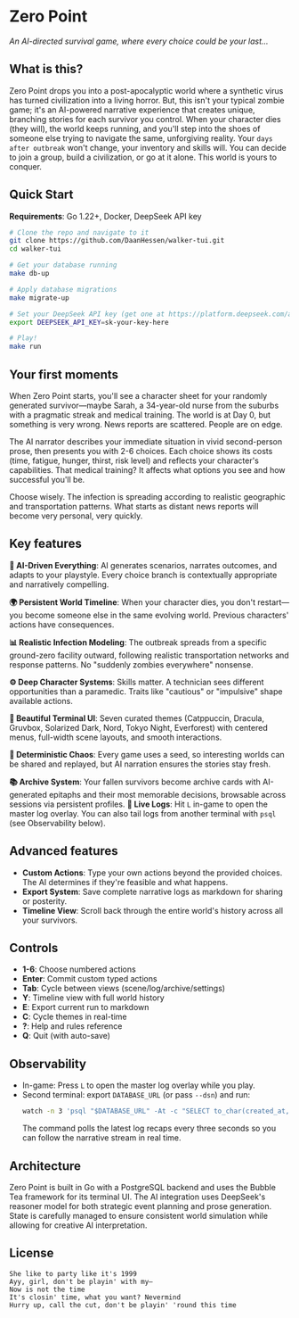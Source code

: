 # Zero Point

*An AI-directed survival game, where every choice could be your last...*

## What is this?

Zero Point drops you into a post-apocalyptic world where a synthetic virus has turned civilization into a living horror. But, this isn't your typical zombie game; it's an AI-powered narrative experience that creates unique, branching stories for each survivor you control. When your character dies (they will), the world keeps running, and you'll step into the shoes of someone else trying to navigate the same, unforgiving reality. Your `days after outbreak` won't change, your inventory and skills will. You can decide to join a group, build a civilization, or go at it alone. This world is yours to conquer.  

## Quick Start

**Requirements**: Go 1.22+, Docker, DeepSeek API key

```bash
# Clone the repo and navigate to it
git clone https://github.com/DaanHessen/walker-tui.git
cd walker-tui

# Get your database running
make db-up

# Apply database migrations
make migrate-up

# Set your DeepSeek API key (get one at https://platform.deepseek.com/api_keys)
export DEEPSEEK_API_KEY=sk-your-key-here

# Play!
make run
```

## Your first moments

When Zero Point starts, you'll see a character sheet for your randomly generated survivor—maybe Sarah, a 34-year-old nurse from the suburbs with a pragmatic streak and medical training. The world is at Day 0, but something is very wrong. News reports are scattered. People are on edge.

The AI narrator describes your immediate situation in vivid second-person prose, then presents you with 2-6 choices. Each choice shows its costs (time, fatigue, hunger, thirst, risk level) and reflects your character's capabilities. That medical training? It affects what options you see and how successful you'll be.

Choose wisely. The infection is spreading according to realistic geographic and transportation patterns. What starts as distant news reports will become very personal, very quickly.

## Key features

**🧠 AI-Driven Everything**: AI generates scenarios, narrates outcomes, and adapts to your playstyle. Every choice branch is contextually appropriate and narratively compelling.

**🌍 Persistent World Timeline**: When your character dies, you don't restart—you become someone else in the same evolving world. Previous characters' actions have consequences.

**📊 Realistic Infection Modeling**: The outbreak spreads from a specific ground-zero facility outward, following realistic transportation networks and response patterns. No "suddenly zombies everywhere" nonsense.

**⚙️ Deep Character Systems**: Skills matter. A technician sees different opportunities than a paramedic. Traits like "cautious" or "impulsive" shape available actions.

**🎨 Beautiful Terminal UI**: Seven curated themes (Catppuccin, Dracula, Gruvbox, Solarized Dark, Nord, Tokyo Night, Everforest) with centered menus, full-width scene layouts, and smooth interactions.

**🎲 Deterministic Chaos**: Every game uses a seed, so interesting worlds can be shared and replayed, but AI narration ensures the stories stay fresh.

**📚 Archive System**: Your fallen survivors become archive cards with AI-generated epitaphs and their most memorable decisions, browsable across sessions via persistent profiles.
**📝 Live Logs**: Hit `L` in-game to open the master log overlay. You can also tail logs from another terminal with `psql` (see Observability below).

## Advanced features

- **Custom Actions**: Type your own actions beyond the provided choices. The AI determines if they're feasible and what happens.
- **Export System**: Save complete narrative logs as markdown for sharing or posterity.
- **Timeline View**: Scroll back through the entire world's history across all your survivors.

## Controls

- **1-6**: Choose numbered actions
- **Enter**: Commit custom typed actions  
- **Tab**: Cycle between views (scene/log/archive/settings)
- **Y**: Timeline view with full world history
- **E**: Export current run to markdown
- **C**: Cycle themes in real-time
- **?**: Help and rules reference
- **Q**: Quit (with auto-save)

## Observability

- In-game: Press `L` to open the master log overlay while you play.
- Second terminal: export `DATABASE_URL` (or pass `--dsn`) and run:
  ```bash
  watch -n 3 'psql "$DATABASE_URL" -At -c "SELECT to_char(created_at, \'HH24:MI:SS\'), narrative_recap FROM master_logs ORDER BY created_at DESC LIMIT 8"'
  ```
  The command polls the latest log recaps every three seconds so you can follow the narrative stream in real time.

## Architecture

Zero Point is built in Go with a PostgreSQL backend and uses the Bubble Tea framework for its terminal UI. The AI integration uses DeepSeek's reasoner model for both strategic event planning and prose generation. State is carefully managed to ensure consistent world simulation while allowing for creative AI interpretation.

## License

```
She like to party like it's 1999
Ayy, girl, don't be playin' with my–
Now is not the time
It's closin' time, what you want? Nevermind
Hurry up, call the cut, don't be playin' 'round this time
```
